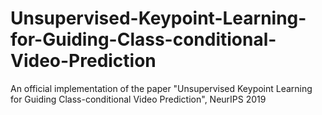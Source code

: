 # Unsupervised-Keypoint-Learning-for-Guiding-Class-conditional-Video-Prediction
An official implementation of the paper "Unsupervised Keypoint Learning for Guiding Class-conditional Video Prediction", NeurIPS 2019

